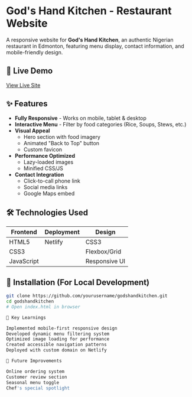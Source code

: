 # God's Hand Kitchen - Restaurant Website


A responsive website for **God's Hand Kitchen**, an authentic Nigerian restaurant in Edmonton, featuring menu display, contact information, and mobile-friendly design.

## 🚀 Live Demo
[View Live Site](https://luxury-gnome-c00e86.netlify.app/)

## ✨ Features
- **Fully Responsive** - Works on mobile, tablet & desktop
- **Interactive Menu** - Filter by food categories (Rice, Soups, Stews, etc.)
- **Visual Appeal**  
  - Hero section with food imagery
  - Animated "Back to Top" button
  - Custom favicon
- **Performance Optimized**  
  - Lazy-loaded images
  - Minified CSS/JS
- **Contact Integration**  
  - Click-to-call phone link
  - Social media links
  - Google Maps embed

## 🛠️ Technologies Used
| Frontend       | Deployment     | Design         |
|----------------|----------------|----------------|
| HTML5          | Netlify        | CSS3           |
| CSS3           |                | Flexbox/Grid   |
| JavaScript     |                | Responsive UI  |


## 🔧 Installation (For Local Development)
```bash
git clone https://github.com/yourusername/godshandkitchen.git
cd godshandkitchen
# Open index.html in browser

🌟 Key Learnings

Implemented mobile-first responsive design
Developed dynamic menu filtering system
Optimized image loading for performance
Created accessible navigation patterns
Deployed with custom domain on Netlify

🚧 Future Improvements

Online ordering system
Customer review section
Seasonal menu toggle
Chef's special spotlight